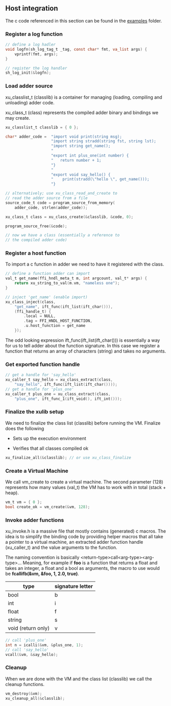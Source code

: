 ## Host integration

The c code referenced in this section can be found in the [examples](examples/host/main.c) folder.

### Register a log function

```c
// define a log hadler
void logfn(sh_log_tag_t _tag, const char* fmt, va_list args) {
    vprintf(fmt, args);
}
```

```c
// register the log handler
sh_log_init(&logfn);
```

### Load adder source

xu_classlist_t (classlib) is a container for managing (loading, compiling and unloading) adder code.

xu_class_t (class) represents the compiled adder binary and bindings we may create.

```c
xu_classlist_t classlib = { 0 };

char* adder_code =  "import void print(string msg);                       \n"
                    "import string stradd(string fst, string lst);        \n"
                    "import string get_name();                            \n"
                    "                                                     \n"
                    "export int plus_one(int number) {                    \n"
                    "   return number + 1;                                \n"
                    "}                                                    \n"
                    "                                                     \n"
                    "export void say_hello() {                            \n"
                    "    print(stradd(\"hello \", get_name()));           \n"
                    "}                                                    \n";

// alternatively; use xu_class_read_and_create to 
// read the adder source from a file 
source_code_t code = program_source_from_memory( 
    adder_code, strlen(adder_code));

xu_class_t class = xu_class_create(&classlib, &code, 0);

program_source_free(&code);

// now we have a class (essentially a reference to
// the compiled adder code)

```

### Register a host function

To import a c function in adder we need to have it registered with the class.

```c
// define a function adder can import
val_t get_name(ffi_hndl_meta_t m, int argcount, val_t* args) {
    return xu_string_to_val(m.vm, "nameless one");
}
```

```c
// inject 'get_name' (enable import)
xu_class_inject(class,
    "get_name", ift_func(ift_list(ift_char())),
    (ffi_handle_t) {
        .local = NULL,
        .tag = FFI_HNDL_HOST_FUNCTION,
        .u.host_function = get_name
    });
```

The odd looking expression ift_func(ift_list(ift_char())) is essentially a way for us to tell adder about the function signature. In this case we register a function that returns an array of characters (string) and takes no arguments.

### Get exported function handle

```c
// get a handle for 'say_hello'
xu_caller_t say_hello = xu_class_extract(class,
    "say_hello", ift_func(ift_list(ift_char())));
// get a handle for 'plus_one'
xu_caller_t plus_one = xu_class_extract(class,
    "plus_one", ift_func_1(ift_void(), ift_int()));
```

### Finalize the xulib setup

We need to finalize the class list (classlib) before running the VM. Finalize does the following

- Sets up the execution environment

- Verifies that all classes compiled ok

```c
xu_finalize_all(&classlib); // or use xu_class_finalize
```

### Create a Virtual Machine

We call vm_create to create a virtual machine. The second parameter (128) represents how many values (val_t) the VM has to work with in total (stack + heap).

```c
vm_t vm = { 0 };
bool create_ok = vm_create(&vm, 128); 
```

### Invoke adder functions

xu_invoke.h is a massive file that mostly contains (generated) c macros. The idea is to simplify the binding code by providing helper macros that all take a pointer to a virtual machine, an extracted adder function handle (xu_caller_t) and the value arguments to the function.

The naming convention is basically \<return-type\>call\<arg-type\><arg-type\>... Meaning, for example if **foo** is a function that returns a float and takes an integer, a float and a bool as arguments, the macro to use would be **fcallifb(&vm, &foo, 1, 2.0, true)**.

| type               | signature letter |
| ------------------ | ---------------- |
| bool               | b                |
| int                | i                |
| float              | f                |
| string             | s                |
| void (return only) | v                |

```c
// call 'plus_one'
int n = icalli(&vm, &plus_one, 1);
// call 'say_hello'
vcall(&vm, &say_hello);
```

### Cleanup

When we are done with the VM and the class list (classlib) we call the cleanup functions.

```c
vm_destroy(&vm);
xu_cleanup_all(&classlib);
```